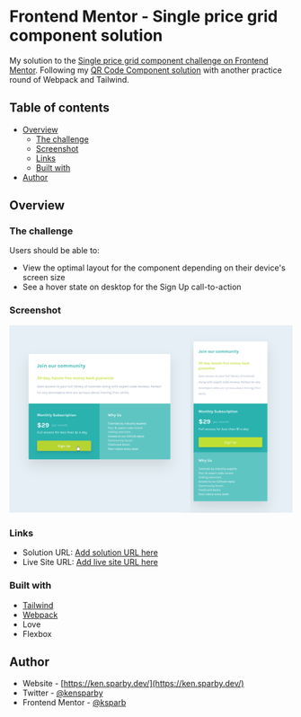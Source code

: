 # Frontend Mentor - Single price grid component solution

My solution to the [Single price grid component challenge on Frontend Mentor](https://www.frontendmentor.io/challenges/single-price-grid-component-5ce41129d0ff452fec5abbbc).
Following my [QR Code Component solution](https://github.com/kensparby/fem-qr-code-component) with another practice round of Webpack and Tailwind.

## Table of contents

- [Overview](#overview)
  - [The challenge](#the-challenge)
  - [Screenshot](#screenshot)
  - [Links](#links)
  - [Built with](#built-with)
- [Author](#author)

## Overview

### The challenge

Users should be able to:

- View the optimal layout for the component depending on their device's screen size
- See a hover state on desktop for the Sign Up call-to-action

### Screenshot

![Screenshot of solution](./screenshot.png)

### Links

- Solution URL: [Add solution URL here](https://github.com/kensparby/fem-single-price-grid-component)
- Live Site URL: [Add live site URL here](https://kensparby-fem-single-price-component.netlify.app/)

### Built with

- [Tailwind](https://tailwindcss.com/)
- [Webpack](https://webpack.js.org/)
- Love
- Flexbox

## Author

- Website - [https://ken.sparby.dev/](https://ken.sparby.dev/)
- Twitter - [@kensparby](https://www.twitter.com/kensparby)
- Frontend Mentor - [@ksparb](https://www.frontendmentor.io/profile/ksparb)
